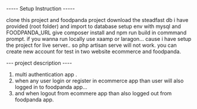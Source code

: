 ----- Setup Instruction -----

clone this project and foodpanda project
download the steadfast db i have provided (root folder) and import to database
setup env with mysql and FOODPANDA_URL
give composer install and npm run build in commmand prompt.
if you wanna run locally use xaamp or laragon... cause i have setup the project for live server.. so php artisan serve will not work.
you can create new account for test in two website ecommerce and foodpanda.


--- project description ----
1. multi authentication app .
2. when any user login or register in ecommerce app than user will also logged in to foodpanda app...
3. and when logout from ecommere app than also logged out from foodpanda app.
